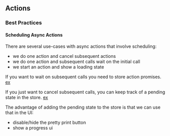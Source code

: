 ## Actions

### Best Practices

#### Scheduling Async Actions

There are several use-cases with async actions that involve scheduling:

* we do one action and cancel subsequent actions
* we do one action and subsequent calls wait on the initial call
* we start an action and show a loading state

If you want to wait on subsequent calls you need to store action promises.
[ex][req]

If you just want to cancel subsequent calls, you can keep track of a pending
state in the store. [ex][state]

The advantage of adding the pending state to the store is that we can use that
in the UI:

* disable/hide the pretty print button
* show a progress ui

[req]: https://github.com/firefox-devtools/debugger/blob/master/src/actions/sources/loadSourceText.js
[state]: https://github.com/firefox-devtools/debugger/blob/master/src/reducers/sources.js
